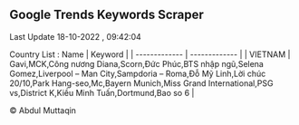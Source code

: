 

## Google Trends Keywords Scraper 
 
Last Update 18-10-2022 , 09:42:04

Country List :
 Name  | Keyword |
| ------------- | ------------- |
| VIETNAM | Gavi,MCK,Công nương Diana,Scorn,Đức Phúc,BTS nhập ngũ,Selena Gomez,Liverpool – Man City,Sampdoria – Roma,Đỗ Mỹ Linh,Lời chúc 20/10,Park Hang-seo,Mc,Bayern Munich,Miss Grand International,PSG vs,District K,Kiều Minh Tuấn,Dortmund,Bao so 6 |



© Abdul Muttaqin 
